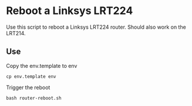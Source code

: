 # Reboot a Linksys LRT224
Use this script to reboot a Linksys LRT224 router. Should also work on the LRT214.

## Use
Copy the env.template to env

```
cp env.template env
```

Trigger the reboot

```
bash router-reboot.sh
```
